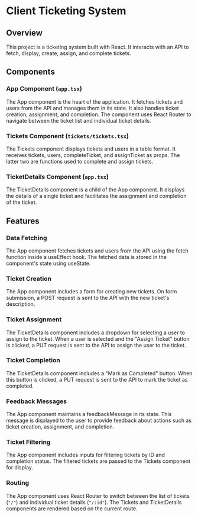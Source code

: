 # Client Ticketing System

## Overview

This project is a ticketing system built with React. It interacts with an API to fetch, display, create, assign, and complete tickets.

## Components

### App Component (`app.tsx`)

The App component is the heart of the application. It fetches tickets and users from the API and manages them in its state. It also handles ticket creation, assignment, and completion. The component uses React Router to navigate between the ticket list and individual ticket details.

### Tickets Component (`tickets/tickets.tsx`)

The Tickets component displays tickets and users in a table format. It receives tickets, users, completeTicket, and assignTicket as props. The latter two are functions used to complete and assign tickets.

### TicketDetails Component (`app.tsx`)

The TicketDetails component is a child of the App component. It displays the details of a single ticket and facilitates the assignment and completion of the ticket.

## Features

### Data Fetching

The App component fetches tickets and users from the API using the fetch function inside a useEffect hook. The fetched data is stored in the component's state using useState.

### Ticket Creation

The App component includes a form for creating new tickets. On form submission, a POST request is sent to the API with the new ticket's description.

### Ticket Assignment

The TicketDetails component includes a dropdown for selecting a user to assign to the ticket. When a user is selected and the "Assign Ticket" button is clicked, a PUT request is sent to the API to assign the user to the ticket.

### Ticket Completion

The TicketDetails component includes a "Mark as Completed" button. When this button is clicked, a PUT request is sent to the API to mark the ticket as completed.

### Feedback Messages

The App component maintains a feedbackMessage in its state. This message is displayed to the user to provide feedback about actions such as ticket creation, assignment, and completion.

### Ticket Filtering

The App component includes inputs for filtering tickets by ID and completion status. The filtered tickets are passed to the Tickets component for display.

### Routing

The App component uses React Router to switch between the list of tickets (`"/"`) and individual ticket details (`"/:id"`). The Tickets and TicketDetails components are rendered based on the current route.
